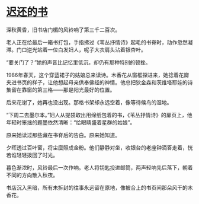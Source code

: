 # [迟还的书](https://hoo.be/mrds66)

深秋黄昏，旧书店门楣的风铃响了第三千二百次。

老人正在给最后一箱书打包，手指拂过《苇丛抒情诗》起毛的书脊时，动作忽然凝滞。门口逆光站着一位白发妇人，呢子大衣肩头沾着银杏叶。

“要关门了？”她的声音比记忆里低沉，却仍有那种特别的顿挫。

1986年春天，这个穿蓝裙子的姑娘总来读诗。木香花从窗框探进来，她捻着花瓣夹进书页的样子，让他想起母亲供奉佛经的神情。他总把狄金森和茨维塔耶娃的诗集留在靠窗的第三格——那是阳光最好的位置。

后来花谢了，她再也没出现。那格书架却永远空着，像等待候鸟的湿地。

“下周二去墨尔本。”妇人从提袋取出用绵纸包着的书，《苇丛抒情诗》的扉页上，他年轻时笨拙的题墨依然清晰：“给眼睛盛着星群的姑娘”。

原来她读过那些藏在书脊后的告白。原来她知道。

夕晖透过百叶窗，将尘糜照成金粉。他们静静对坐，收银台的老座钟滴答走着，恍若谁轻轻拨回了时光。

暮色渐浓时，风铃最后一次作响。老人将钥匙投进邮筒，两声轻响先后落下，朝着不同的方向散入秋夜。

书店沉入黑暗，所有未拆封的往事永远留在原地，像被合上的书页间那朵风干的木香花。
